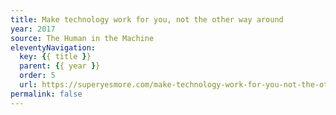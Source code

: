 ```yaml
---
title: Make technology work for you, not the other way around
year: 2017
source: The Human in the Machine
eleventyNavigation:
  key: {{ title }}
  parent: {{ year }}
  order: 5
  url: https://superyesmore.com/make-technology-work-for-you-not-the-other-way-around-1c0ead1f34eb5fcad227bd3e9de85244
permalink: false
---
```

